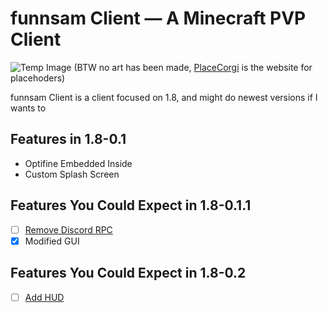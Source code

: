 # funnsam Client — A Minecraft PVP Client
![Temp Image](http://placecorgi.com/500/200) (BTW no art has been made, [PlaceCorgi](http://placecorgi.com) is the website for placehoders)

funnsam Client is a client focused on 1.8, and might do newest versions if I wants to

## Features in 1.8-0.1
- Optifine Embedded Inside
- Custom Splash Screen

## Features You Could Expect in 1.8-0.1.1
- [ ] [Remove Discord RPC](https://github.com/funnsam/funnsam-Client/issues/3)
- [X] Modified GUI

## Features You Could Expect in 1.8-0.2
- [ ] [Add HUD](https://github.com/funnsam/funnsam-Client/issues/1)
